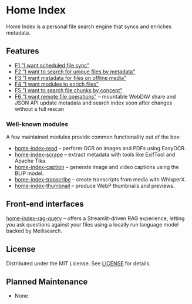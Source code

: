 # Home Index

Home Index is a personal file search engine that syncs and enriches metadata.

## Features

- [F1 "I want scheduled file sync"](features/F1/specification.md)
- [F2 "I want to search for unique files by metadata"](features/F2/specification.md)
- [F3 "I want metadata for files on offline media"](features/F3/specification.md)
- [F4 "I want modules to enrich files"](features/F4/specification.md)
- [F5 "I want to search file chunks by concept"](features/F5/specification.md)
- [F6 "I want remote file operations"](docs/F6.md) – mountable WebDAV share
  and JSON API update metadata and search index soon after changes without a
  full rescan

### Well-known modules

A few maintained modules provide common functionality out of the box:

- [home-index-read](https://github.com/nashspence/home-index-read) – perform OCR on images and PDFs using EasyOCR.
- [home-index-scrape](https://github.com/nashspence/home-index-scrape) – extract metadata with tools like ExifTool and Apache Tika.
- [home-index-caption](https://github.com/nashspence/home-index-caption) – generate image and video captions using the BLIP model.
- [home-index-transcribe](https://github.com/nashspence/home-index-transcribe) – create transcripts from media with WhisperX.
- [home-index-thumbnail](https://github.com/nashspence/home-index-thumbnail) – produce WebP thumbnails and previews.

## Front-end interfaces

[home-index-rag-query](https://github.com/nashspence/home-index-rag-query) – offers a Streamlit-driven RAG experience, letting you ask questions against
your files using a locally run language model backed by Meilisearch.

## License

Distributed under the MIT License. See [LICENSE](LICENSE) for details.

## Planned Maintenance
- None
